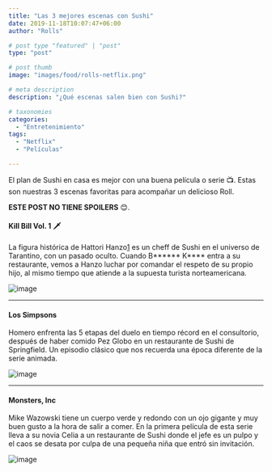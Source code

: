 ```yaml
---
title: "Las 3 mejores escenas con Sushi"
date: 2019-11-18T10:07:47+06:00
author: "Rolls"

# post type "featured" | "post"
type: "post"

# post thumb
image: "images/food/rolls-netflix.png"

# meta description
description: "¿Qué escenas salen bien con Sushi?"

# taxonomies
categories: 
  - "Entretenimiento"
tags:
  - "Netflix"
  - "Películas"

---
```


El plan de Sushi en casa es mejor con una buena película o serie 📺. Estas son nuestras 3 escenas favoritas para acompañar un delicioso Roll. 

**ESTE POST NO TIENE SPOILERS** 😊.

#### Kill Bill Vol. 1 🗡️

La figura histórica de Hattori Hanzo[1] es un cheff de Sushi en el universo de Tarantino, con un pasado oculto. Cuando B****** K**** entra a su restaurante, vemos a Hanzo luchar por comandar el respeto de su propio hijo, al mismo tiempo que atiende a la supuesta turista norteamericana.

![image](../../images/movies/kill-bill.jpg)

<hr>

#### Los Simpsons

Homero enfrenta las 5 etapas del duelo en tiempo récord en el consultorio, después de haber comido Pez Globo en un restaurante de Sushi de Springfield. Un episodio clásico que nos recuerda una época diferente de la serie animada.

![image](../../images/movies/homer-sushi.jpg)

<hr>

#### Monsters, Inc

Mike Wazowski tiene un cuerpo verde y redondo con un ojo gigante y muy buen gusto a la hora de salir a comer. En la primera película de esta serie lleva a su novia Celia a un restaurante de Sushi donde el jefe es un pulpo y el caos se desata por culpa de una pequeña niña que entró sin invitación.

![image](../../images/movies/monsters-inc.jpg)

[1]: https://es.wikipedia.org/wiki/Hattori_Hanz%C5%8D "source"